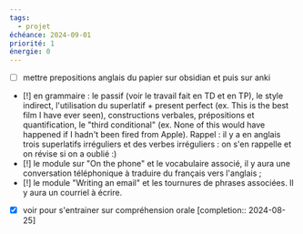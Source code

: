 ```yaml
---
tags:
  - projet
échéance: 2024-09-01
priorité: 1
énergie: 0
---
```

- [ ] mettre prepositions anglais du papier sur obsidian et puis sur anki
- [!] en grammaire : le passif (voir le travail fait en TD et en TP), le style indirect, l'utilisation du superlatif + present perfect (ex. This is the best film I have ever seen), constructions verbales, prépositions et quantification, le "third conditional" (ex. None of this would have happened if I hadn't been fired from Apple).  Rappel : il y a en anglais trois superlatifs irréguliers et des verbes irréguliers : on s'en rappelle et on révise si on a oublié :)  
- [!] le module sur "On the phone" et le vocabulaire associé, il y aura une conversation téléphonique à traduire du français vers l'anglais ;  
- [!] le module "Writing an email" et les tournures de phrases associées. Il y aura un courriel à écrire.
- [X] voir pour s'entrainer sur compréhension orale  [completion:: 2024-08-25]